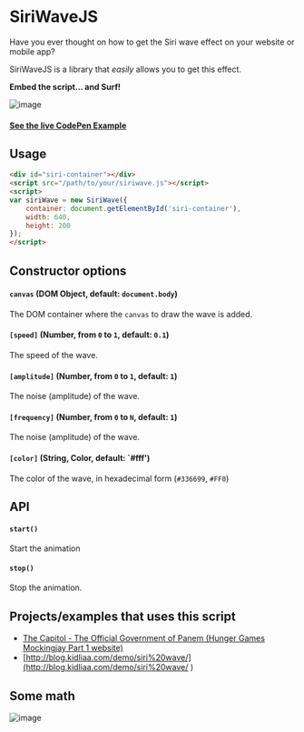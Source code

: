# SiriWaveJS

Have you ever thought on how to get the Siri wave effect on your website or mobile app?

SiriWaveJS is a library that *easily* allows  you to get this effect.

**Embed the script... and Surf!**

![image](http://f.cl.ly/items/2q0I101D2t0p0W1Y0215/SWave.gif)

#### [See the live CodePen Example](http://cdpn.io/yfegd)

## Usage

```html
<div id="siri-container"></div>
<script src="/path/to/your/siriwave.js"></script>
<script>
var siriWave = new SiriWave({
	container: document.getElementById('siri-container'),
	width: 640,
	height: 200
});
</script>
```

## Constructor options

#### `canvas` (DOM Object, default: `document.body`)

The DOM container where the `canvas` to draw the wave is added.

#### `[speed]` (Number, from `0` to `1`, default: `0.1`)

The speed of the wave.

#### `[amplitude]` (Number, from `0` to `1`, default: `1`)

The noise (amplitude) of the wave.

#### `[frequency]` (Number, from `0` to `N`, default: `1`)

The noise (amplitude) of the wave.

#### `[color]` (String, Color, default: `#fff')

The color of the wave, in hexadecimal form (`#336699`, `#FF0`)

## API

#### `start()`
Start the animation

#### `stop()`
Stop the animation.

## Projects/examples that uses this script

* [The Capitol - The Official Government of Panem (Hunger Games Mockingjay Part 1 website)](http://www.thecapitol.pn/)
* [http://blog.kidliaa.com/demo/siri%20wave/](http://blog.kidliaa.com/demo/siri%20wave/ )

## Some math

![image](https://cloud.githubusercontent.com/assets/839700/3263201/224d98ec-f26f-11e3-971c-1e87f66a212f.JPG)
